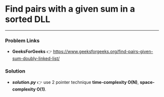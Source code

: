 # Find pairs with a given sum in a sorted DLL

---

### Problem Links
- **__GeeksForGeeks__** :point_right: https://www.geeksforgeeks.org/find-pairs-given-sum-doubly-linked-list/

### Solution
- **_solution.py_** :point_right: use 2 pointer technique **time-complexity O(N)**, **space-complexity O(1)**.
